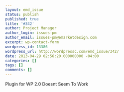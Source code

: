 ```yaml
---
layout: emd_issue
status: publish
published: true
title: '#342'
author: Project Manager
author_login: issues-pm
author_email: issues-pm@emarketdesign.com
excerpt: wp-contact-form
wordpress_id: 13386
wordpress_url: http://wordpressc.com/emd_issue/342/
date: 2013-04-29 02:56:20.000000000 -04:00
categories: []
tags: []
comments: []
---
```

Plugin for WP 2.0 Doesnt Seem To Work
